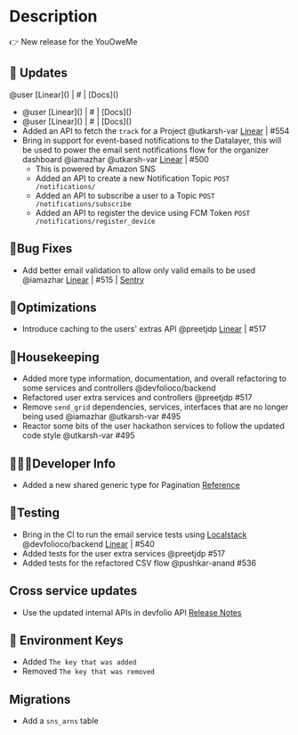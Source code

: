 # Description

👉 New release for the YouOweMe

 <!-- Insert Anecdote here -->

## 🚀 Updates

 <!-- These are updates made to the service -→

- <!-- Insert Update --> @user [Linear]() | # | [Docs]()
- <!-- Insert Update --> @user [Linear]() | # | [Docs]()
- <!-- Insert Update --> @user [Linear]() | # | [Docs]()
- Added an API to fetch the `track` for a Project @utkarsh-var [Linear](https://linear.app/devfolio/issue/BE-412/datalayer-api-for-fetching-the-project-tracks) | #554
- Bring in support for event-based notifications to the Datalayer, this will be used to power the email sent notifications flow for the organizer dashboard @iamazhar @utkarsh-var [Linear](https://linear.app/devfolio/issue/BE-260/notification-data-layer-logic) | #500
    - This is powered by Amazon SNS
    - Added an API to create a new Notification Topic `POST /notifications/`
    - Added an API to subscribe a user to a Topic `POST /notifications/subscribe`
    - Added an API to register the device using FCM Token `POST /notifications/register_device`

## 🐛Bug Fixes

- Add better email validation to allow only valid emails to be used @iamazhar [Linear](https://linear.app/devfolio/issue/BE-305/failed-to-send-critical-email) | #515 | [Sentry](https://sentry.io/organizations/hack-inout-tech-llp/issues/2116662182/?referrer=Linear)

## 🚄Optimizations

- Introduce caching to the users' extras API @preetjdp [Linear](https://linear.app/devfolio/issue/BE-317/users-extra-api-datalayer-changes) | #517

## 🧹Housekeeping

- Added more type information, documentation, and overall refactoring to some services and controllers @devfolioco/backend
- Refactored user extra services and controllers @preetjdp #517
- Remove `send_grid` dependencies, services, interfaces that are no longer being used @iamazhar @utkarsh-var #495
- Reactor some bits of the user hackathon services to follow the updated code style @utkarsh-var #495

## 🧑🏼‍💻Developer Info

- Added a new shared generic type for Pagination [Reference](https://github.com/devfolioco/projectx/blob/d8f5ab478ed8b2a90c543b65e48af9f14ef4f08a/src/shared/types.ts#L23-L36)

## 🧪Testing

- Bring in the CI to run the email service tests using [Localstack](https://www.notion.so/devfolio/Release-Notes-Backend-3dc804bf920c4ab9994e2b64ecce4355) @devfolioco/backend [Linear](https://linear.app/devfolio/issue/BE-368/add-ses-tests) | #540
- Added tests for the user extra services @preetjdp #517
- Added tests for the refactored CSV flow @pushkar-anand #536

## Cross service updates

- Use the updated internal APIs in devfolio API [Release Notes](https://github.com/devfolioco/devfolio-api/releases/tag/v2.0.0)

## 🔐 Environment Keys

- Added `The key that was added`
- Removed `The key that was removed`

## Migrations

- Add a `sns_arns` table
